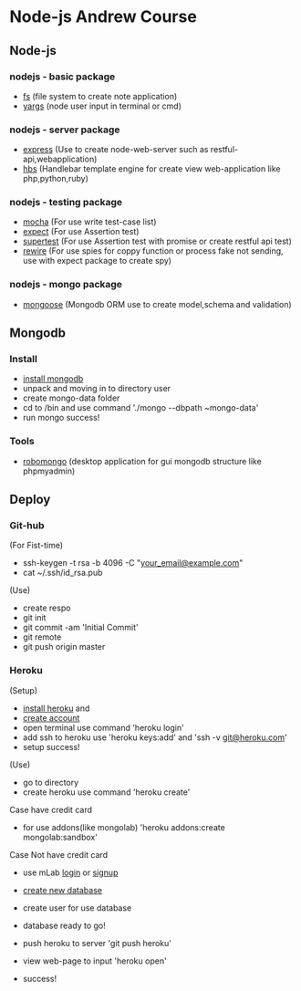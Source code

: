 # Node-js Andrew Course

## Node-js

### nodejs - basic package

* [fs](https://nodejs.org/api/fs.html) (file system to create note application)
* [yargs](http://yargs.js.org/docs/) (node user input in terminal or cmd)

### nodejs - server package

* [express](http://expressjs.com/en/api.html) (Use to create node-web-server such as restful-api,webapplication)
* [hbs](http://handlebarsjs.com/) (Handlebar template engine for create view web-application like php,python,ruby)

### nodejs - testing package

* [mocha](https://mochajs.org/) (For use write test-case list)
* [expect](https://github.com/mjackson/expect) (For use Assertion test)
* [supertest](https://github.com/visionmedia/supertest) (For use Assertion test with promise or create restful api test)
* [rewire](https://github.com/jhnns/rewire) (For use spies for coppy function or process fake not sending, use with expect package to create spy)

### nodejs - mongo package

* [mongoose](http://mongoosejs.com/docs/api.html) (Mongodb ORM use to create model,schema and validation)


## Mongodb

### Install
* [install mongodb](https://www.mongodb.com/download-center?jmp=nav#community) 
* unpack and moving in to directory user
* create mongo-data folder
* cd to /bin and use command './mongo --dbpath ~mongo-data'
* run mongo success!


### Tools

* [robomongo](https://robomongo.org/download) (desktop application for gui mongodb structure like phpmyadmin)


## Deploy

### Git-hub

(For Fist-time)
* ssh-keygen -t rsa -b 4096 -C "your_email@example.com"
* cat ~/.ssh/id_rsa.pub

(Use)
* create respo
* git init
* git commit -am 'Initial Commit'
* git remote
* git push origin master


### Heroku

(Setup)
* [install heroku](https://devcenter.heroku.com/articles/heroku-cli#macos) and 
* [create account](https://signup.heroku.com/)
* open terminal use command 'heroku login'
* add ssh to heroku use 'heroku keys:add' and 'ssh -v git@heroku.com'
* setup success!

(Use)
* go to directory
* create heroku use command 'heroku create'

Case have credit card
* for use addons(like mongolab) 'heroku addons:create mongolab:sandbox'

Case Not have credit card
* use mLab [login](https://mlab.com/login/) or [signup](https://mlab.com/signup/)
* [create new database](https://mlab.com/create/wizard#PlanType-Provider)
* create user for use database
* database ready to go!

* push heroku to server 'git push heroku'
* view web-page to input 'heroku open'
* success! 


